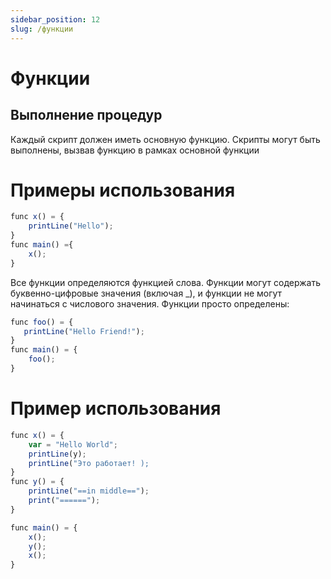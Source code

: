 ```yaml
---
sidebar_position: 12
slug: /функции
---
```


# Функции

## Выполнение процедур

Каждый скрипт должен иметь основную функцию. Скрипты могут быть выполнены, вызвав функцию в рамках основной функции

# Примеры использования

```jsx
func x() = {
    printLine("Hello");
}
func main() ={
    x();
}
```

Все функции определяются функцией слова. Функции могут содержать буквенно-цифровые значения (включая \_), и функции не могут начинаться с числового значения. Функции просто определены:

```jsx
func foo() = {
   printLine("Hello Friend!");
}
func main() = {
    foo();
}
```

# Пример использования

```jsx
func x() = {
    var = "Hello World";
    printLine(y);
    printLine("Это работает! );
}
func y() = {
    printLine("==in middle==");
    print("======");
}

func main() = {
    x();
    y();
    x();
}
```
